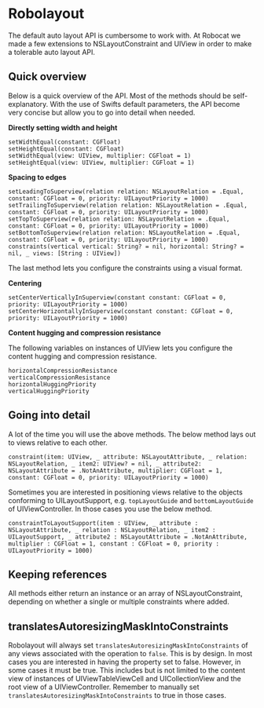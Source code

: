 # Robolayout

The default auto layout API is cumbersome to work with. At Robocat we made a few extensions to NSLayoutConstraint and UIView in order to make a tolerable auto layout API.

## Quick overview

Below is a quick overview of the API. Most of the methods should be self-explanatory. With the use of Swifts default parameters, the API become very concise but allow you to go into detail when needed.

**Directly setting width and height**

    setWidthEqual(constant: CGFloat)
    setHeightEqual(constant: CGFloat)
    setWidthEqual(view: UIView, multiplier: CGFloat = 1)
    setHeightEqual(view: UIView, multiplier: CGFloat = 1)
    
**Spacing to edges**

    setLeadingToSuperview(relation relation: NSLayoutRelation = .Equal, constant: CGFloat = 0, priority: UILayoutPriority = 1000)
    setTrailingToSuperview(relation relation: NSLayoutRelation = .Equal, constant: CGFloat = 0, priority: UILayoutPriority = 1000)
    setTopToSuperview(relation relation: NSLayoutRelation = .Equal, constant: CGFloat = 0, priority: UILayoutPriority = 1000)
    setBottomToSuperview(relation relation: NSLayoutRelation = .Equal, constant: CGFloat = 0, priority: UILayoutPriority = 1000)
    constraints(vertical vertical: String? = nil, horizontal: String? = nil, _ views: [String : UIView])

The last method lets you configure the constraints using a visual format.

**Centering**

    setCenterVerticallyInSuperview(constant constant: CGFloat = 0, priority: UILayoutPriority = 1000)
    setCenterHorizontallyInSuperview(constant constant: CGFloat = 0, priority: UILayoutPriority = 1000)

**Content hugging and compression resistance**

The following variables on instances of UIView lets you configure the content hugging and compression resistance.

    horizontalCompressionResistance
    verticalCompressionResistance
    horizontalHuggingPriority
    verticalHuggingPriority

## Going into detail

A lot of the time you will use the above methods. The below method lays out to views relative to each other.

    constraint(item: UIView, _ attribute: NSLayoutAttribute, _ relation: NSLayoutRelation, _ item2: UIView? = nil, _ attribute2: NSLayoutAttribute = .NotAnAttribute, multiplier: CGFloat = 1, constant: CGFloat = 0, priority: UILayoutPriority = 1000)

Sometimes you are interested in positioning views relative to the objects conforming to UILayoutSupport, e.g. `topLayoutGuide` and `bottomLayoutGuide` of UIViewController. In those cases you use the below method.

    constraintToLayoutSupport(item : UIView, _ attribute : NSLayoutAttribute, _ relation : NSLayoutRelation, _ item2 : UILayoutSupport, _ attribute2 : NSLayoutAttribute = .NotAnAttribute, multiplier : CGFloat = 1, constant : CGFloat = 0, priority : UILayoutPriority = 1000)

## Keeping references

All methods either return an instance or an array of NSLayoutConstraint, depending on whether a single or multiple constraints where added.

## translatesAutoresizingMaskIntoConstraints

Robolayout will always set `translatesAutoresizingMaskIntoConstraints` of any views associated with the operation to `false`. This is by design. In most cases you are interested in having the property set to false. However, in some cases it must be true. This includes but is not limited to the content view of instances of UIViewTableViewCell and UICollectionView and the root view of a UIViewController. Remember to manually set `translatesAutoresizingMaskIntoConstraints` to true in those cases.

